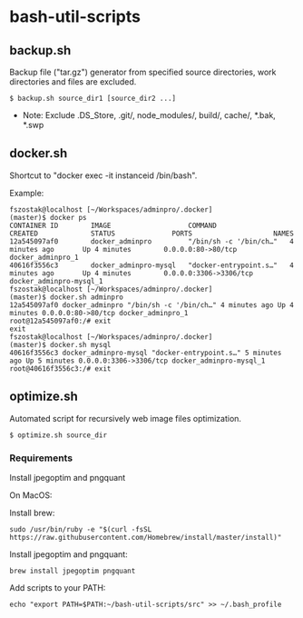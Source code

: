 # bash-util-scripts


## backup.sh

Backup file ("tar.gz") generator from specified source directories, work directories and files are excluded.
```
$ backup.sh source_dir1 [source_dir2 ...]
```

* Note: Exclude .DS_Store, .git/, node_modules/, build/, cache/, *.bak, *.swp

## docker.sh

Shortcut to "docker exec -it instanceid /bin/bash".

Example:

```
fszostak@localhost [~/Workspaces/adminpro/.docker]
(master)$ docker ps
CONTAINER ID        IMAGE                   COMMAND                  CREATED             STATUS              PORTS                    NAMES
12a545097af0        docker_adminpro         "/bin/sh -c '/bin/ch…"   4 minutes ago       Up 4 minutes        0.0.0.0:80->80/tcp       docker_adminpro_1
40616f3556c3        docker_adminpro-mysql   "docker-entrypoint.s…"   4 minutes ago       Up 4 minutes        0.0.0.0:3306->3306/tcp   docker_adminpro-mysql_1
fszostak@localhost [~/Workspaces/adminpro/.docker]
(master)$ docker.sh adminpro
12a545097af0 docker_adminpro "/bin/sh -c '/bin/ch…" 4 minutes ago Up 4 minutes 0.0.0.0:80->80/tcp docker_adminpro_1
root@12a545097af0:/# exit
exit
fszostak@localhost [~/Workspaces/adminpro/.docker]
(master)$ docker.sh mysql
40616f3556c3 docker_adminpro-mysql "docker-entrypoint.s…" 5 minutes ago Up 5 minutes 0.0.0.0:3306->3306/tcp docker_adminpro-mysql_1
root@40616f3556c3:/# exit
```

## optimize.sh

Automated script for recursively web image files optimization.

```
$ optimize.sh source_dir
```

### Requirements
Install jpegoptim and pngquant

On MacOS:

Install brew: 
```
sudo /usr/bin/ruby -e "$(curl -fsSL https://raw.githubusercontent.com/Homebrew/install/master/install)"
```

Install jpegoptim and pngquant: 
```
brew install jpegoptim pngquant
```
 
Add scripts to your PATH: 
```
echo "export PATH=$PATH:~/bash-util-scripts/src" >> ~/.bash_profile
```
